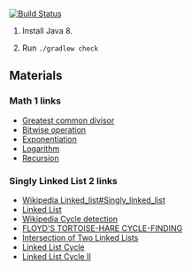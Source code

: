 [![Build Status](https://travis-ci.org/okolodev/okolodev-algorithms-java.svg?branch=master)](https://travis-ci.org/okolodev/okolodev-algorithms-java)

1. Install Java 8.

2. Run `./gradlew check`

## Materials

### Math 1 links

- [Greatest common divisor](https://en.wikipedia.org/wiki/Greatest_common_divisor )
- [Bitwise operation](https://en.wikipedia.org/wiki/Bitwise_operation)
- [Exponentiation](https://en.wikipedia.org/wiki/Exponentiation)
- [Logarithm](https://en.wikipedia.org/wiki/Logarithm)
- [Recursion](https://en.wikipedia.org/wiki/Recursion)


### Singly Linked List 2 links

- [Wikipedia Linked_list#Singly_linked_list](https://en.wikipedia.org/wiki/Linked_list#Singly_linked_list)
- [Linked List](http://visualgo.net/list.html)
- [Wikipedia Cycle detection](https://en.wikipedia.org/wiki/Cycle_detection)
- [FLOYD'S TORTOISE-HARE CYCLE-FINDING](http://visualgo.net/cyclefinding.html)
- [Intersection of Two Linked Lists ](https://leetcode.com/problems/intersection-of-two-linked-lists/)
- [Linked List Cycle](https://leetcode.com/problems/linked-list-cycle/)
- [Linked List Cycle II ](https://leetcode.com/problems/linked-list-cycle-ii/)
